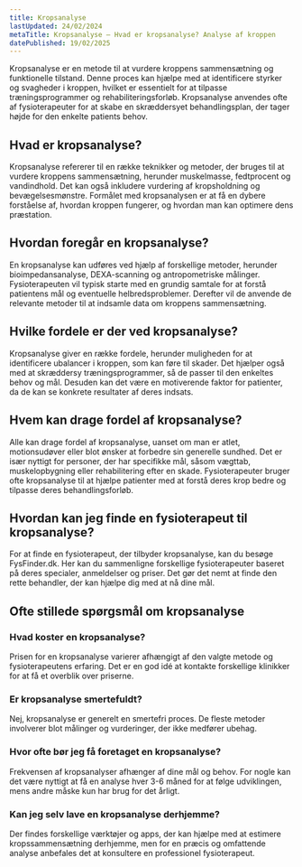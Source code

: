 ```yaml
---
title: Kropsanalyse
lastUpdated: 24/02/2024
metaTitle: Kropsanalyse – Hvad er kropsanalyse? Analyse af kroppen
datePublished: 19/02/2025
---
```


Kropsanalyse er en metode til at vurdere kroppens sammensætning og funktionelle tilstand. Denne proces kan hjælpe med at identificere styrker og svagheder i kroppen, hvilket er essentielt for at tilpasse træningsprogrammer og rehabiliteringsforløb. Kropsanalyse anvendes ofte af fysioterapeuter for at skabe en skræddersyet behandlingsplan, der tager højde for den enkelte patients behov.

## Hvad er kropsanalyse?

Kropsanalyse refererer til en række teknikker og metoder, der bruges til at vurdere kroppens sammensætning, herunder muskelmasse, fedtprocent og vandindhold. Det kan også inkludere vurdering af kropsholdning og bevægelsesmønstre. Formålet med kropsanalysen er at få en dybere forståelse af, hvordan kroppen fungerer, og hvordan man kan optimere dens præstation.

## Hvordan foregår en kropsanalyse?

En kropsanalyse kan udføres ved hjælp af forskellige metoder, herunder bioimpedansanalyse, DEXA-scanning og antropometriske målinger. Fysioterapeuten vil typisk starte med en grundig samtale for at forstå patientens mål og eventuelle helbredsproblemer. Derefter vil de anvende de relevante metoder til at indsamle data om kroppens sammensætning.

## Hvilke fordele er der ved kropsanalyse?

Kropsanalyse giver en række fordele, herunder muligheden for at identificere ubalancer i kroppen, som kan føre til skader. Det hjælper også med at skræddersy træningsprogrammer, så de passer til den enkeltes behov og mål. Desuden kan det være en motiverende faktor for patienter, da de kan se konkrete resultater af deres indsats.

## Hvem kan drage fordel af kropsanalyse?

Alle kan drage fordel af kropsanalyse, uanset om man er atlet, motionsudøver eller blot ønsker at forbedre sin generelle sundhed. Det er især nyttigt for personer, der har specifikke mål, såsom vægttab, muskelopbygning eller rehabilitering efter en skade. Fysioterapeuter bruger ofte kropsanalyse til at hjælpe patienter med at forstå deres krop bedre og tilpasse deres behandlingsforløb.

## Hvordan kan jeg finde en fysioterapeut til kropsanalyse?

For at finde en fysioterapeut, der tilbyder kropsanalyse, kan du besøge FysFinder.dk. Her kan du sammenligne forskellige fysioterapeuter baseret på deres specialer, anmeldelser og priser. Det gør det nemt at finde den rette behandler, der kan hjælpe dig med at nå dine mål.

## Ofte stillede spørgsmål om kropsanalyse

### Hvad koster en kropsanalyse?

Prisen for en kropsanalyse varierer afhængigt af den valgte metode og fysioterapeutens erfaring. Det er en god idé at kontakte forskellige klinikker for at få et overblik over priserne.

### Er kropsanalyse smertefuldt?

Nej, kropsanalyse er generelt en smertefri proces. De fleste metoder involverer blot målinger og vurderinger, der ikke medfører ubehag.

### Hvor ofte bør jeg få foretaget en kropsanalyse?

Frekvensen af kropsanalyser afhænger af dine mål og behov. For nogle kan det være nyttigt at få en analyse hver 3-6 måned for at følge udviklingen, mens andre måske kun har brug for det årligt.

### Kan jeg selv lave en kropsanalyse derhjemme?

Der findes forskellige værktøjer og apps, der kan hjælpe med at estimere kropssammensætning derhjemme, men for en præcis og omfattende analyse anbefales det at konsultere en professionel fysioterapeut.
